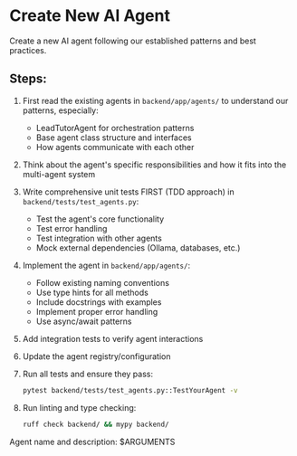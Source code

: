 # Create New AI Agent

Create a new AI agent following our established patterns and best practices.

## Steps:

1. First read the existing agents in `backend/app/agents/` to understand our patterns, especially:
   - LeadTutorAgent for orchestration patterns
   - Base agent class structure and interfaces
   - How agents communicate with each other

2. Think about the agent's specific responsibilities and how it fits into the multi-agent system

3. Write comprehensive unit tests FIRST (TDD approach) in `backend/tests/test_agents.py`:
   - Test the agent's core functionality
   - Test error handling
   - Test integration with other agents
   - Mock external dependencies (Ollama, databases, etc.)

4. Implement the agent in `backend/app/agents/`:
   - Follow existing naming conventions
   - Use type hints for all methods
   - Include docstrings with examples
   - Implement proper error handling
   - Use async/await patterns

5. Add integration tests to verify agent interactions

6. Update the agent registry/configuration

7. Run all tests and ensure they pass:
   ```bash
   pytest backend/tests/test_agents.py::TestYourAgent -v
   ```

8. Run linting and type checking:
   ```bash
   ruff check backend/ && mypy backend/
   ```

Agent name and description: $ARGUMENTS